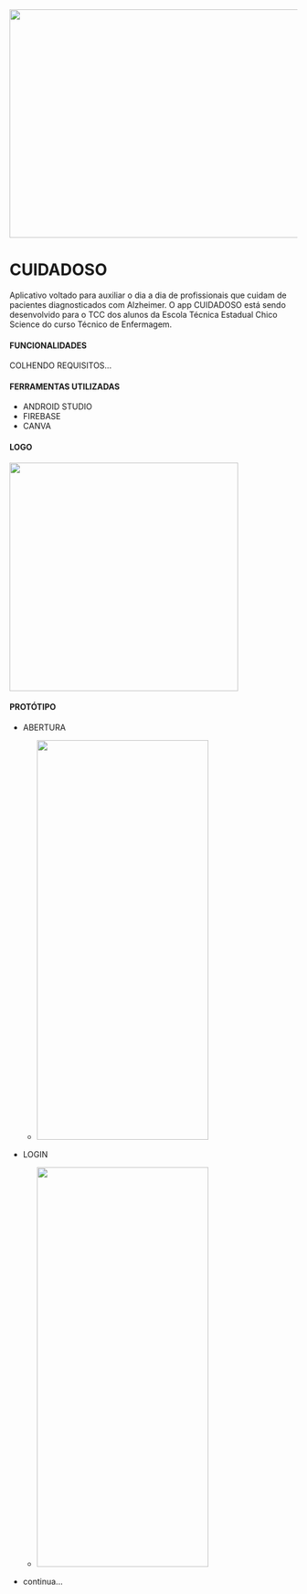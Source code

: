 <div align="center">
<img src="https://user-images.githubusercontent.com/71513260/151648758-ff040416-e554-4311-aa01-aaf090964b6d.png" width="600" height="400"/>
</div>

# CUIDADOSO
Aplicativo voltado para auxiliar o dia a dia de profissionais que cuidam de pacientes diagnosticados com Alzheimer.  O app CUIDADOSO está sendo desenvolvido para o TCC dos alunos da Escola Técnica Estadual Chico Science do curso Técnico de Enfermagem.



#### FUNCIONALIDADES

COLHENDO REQUISITOS...


#### FERRAMENTAS UTILIZADAS

* ANDROID STUDIO
* FIREBASE
* CANVA

#### LOGO

<img src="https://user-images.githubusercontent.com/71513260/225192978-6585c2e6-c133-4e33-878e-f8506e6d3174.png" width="400" height="400"/>

#### PROTÓTIPO 

* ABERTURA

   * <img src="https://user-images.githubusercontent.com/71513260/225192983-f1eb3b2e-cb59-4a63-94d4-4feca4168190.png" width="300" height="700"/>
* LOGIN

  * <img src="https://user-images.githubusercontent.com/71513260/225192987-94879536-e178-4e80-9d44-2256be2964e6.png" width="300" height="700"/>
*  continua...







